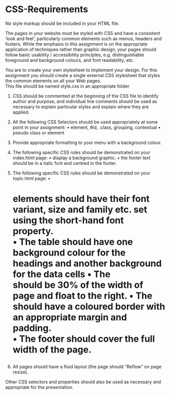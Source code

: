 # CSS-Requirements

No style markup should be included in your HTML file.

The pages in your website must be styled with CSS and have a consistent ‘look and feel’, particularly 
common elements such as menus, headers and footers. While the emphasis in this assignment is on 
the appropriate application of techniques rather than graphic design, your pages should follow 
basic usability / accessibility principles, e.g. distinguishable foreground and background colours, and 
font readability, etc.   
 
You are to create your own stylesheet to implement your design. For this assignment you should 
create a single external CSS stylesheet that styles the common elements on all your Web pages.  
This file should be named style.css in an appropriate folder 
 
 1. CSS should be commented at the beginning of the CSS file to identify author and purpose, and individual line comments should be used as necessary to explain particular styles and explain where they are applied. 

 2. All the following CSS Selectors should be used appropriately at some point in your assignment: 
• element, #id, .class, grouping, contextual 
• pseudo class or element  

 3. Provide appropriate formatting to your menu with a background colour.
 
 4. The following specific CSS rules should be demonstrated on your index.html page: 
• display a background graphic. 
• the footer text should be in a italic font and centred in the footer. 

 5. The following specific CSS rules should be demonstrated on your topic.html page: 
• <h1> elements should have their font variant, size and family etc. set using the 
short-hand font property.    
• The table should have one  background colour for the headings and another 
background for the data cells 
• The <aside> should be 30% of the width of page and float to the right. 
• The <aside> should have a coloured border with an appropriate margin and 
padding.  
• The footer should cover the full width of the page. 
 
 6. All pages should have a fluid layout (the page should “Reflow” on page resize). 
 
Other CSS selectors and properties should also be used as necessary and appropriate for  the 
presentation.     
 
